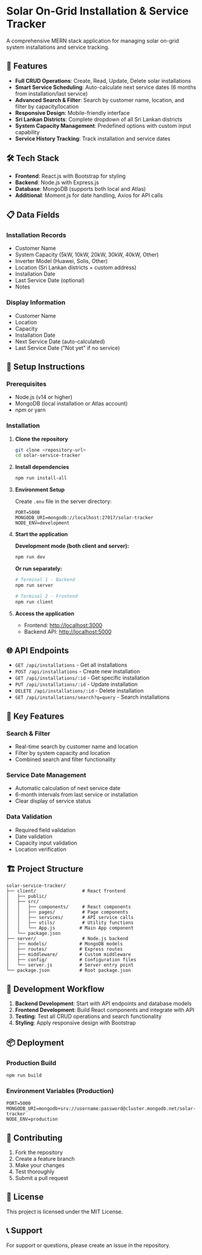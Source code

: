 # Solar On-Grid Installation & Service Tracker

A comprehensive MERN stack application for managing solar on-grid system installations and service tracking.

## 🚀 Features

- **Full CRUD Operations**: Create, Read, Update, Delete solar installations
- **Smart Service Scheduling**: Auto-calculate next service dates (6 months from installation/last service)
- **Advanced Search & Filter**: Search by customer name, location, and filter by capacity/location
- **Responsive Design**: Mobile-friendly interface
- **Sri Lankan Districts**: Complete dropdown of all Sri Lankan districts
- **System Capacity Management**: Predefined options with custom input capability
- **Service History Tracking**: Track installation and service dates

## 🛠️ Tech Stack

- **Frontend**: React.js with Bootstrap for styling
- **Backend**: Node.js with Express.js
- **Database**: MongoDB (supports both local and Atlas)
- **Additional**: Moment.js for date handling, Axios for API calls

## 📋 Data Fields

### Installation Records

- Customer Name
- System Capacity (5kW, 10kW, 20kW, 30kW, 40kW, Other)
- Inverter Model (Huawei, Solis, Other)
- Location (Sri Lankan districts + custom address)
- Installation Date
- Last Service Date (optional)
- Notes

### Display Information

- Customer Name
- Location
- Capacity
- Installation Date
- Next Service Date (auto-calculated)
- Last Service Date ("Not yet" if no service)

## 🔧 Setup Instructions

### Prerequisites

- Node.js (v14 or higher)
- MongoDB (local installation or Atlas account)
- npm or yarn

### Installation

1. **Clone the repository**

   ```bash
   git clone <repository-url>
   cd solar-service-tracker
   ```

2. **Install dependencies**

   ```bash
   npm run install-all
   ```

3. **Environment Setup**
   
   Create `.env` file in the server directory:

   ```env
   PORT=5000
   MONGODB_URI=mongodb://localhost:27017/solar-tracker
   NODE_ENV=development
   ```

4. **Start the application**
   
   **Development mode (both client and server):**

   ```bash
   npm run dev
   ```
   
   **Or run separately:**

   ```bash
   # Terminal 1 - Backend
   npm run server
   
   # Terminal 2 - Frontend
   npm run client
   ```

5. **Access the application**

   - Frontend: <http://localhost:3000>
   - Backend API: <http://localhost:5000>

## 🌐 API Endpoints

- `GET /api/installations` - Get all installations
- `POST /api/installations` - Create new installation
- `GET /api/installations/:id` - Get specific installation
- `PUT /api/installations/:id` - Update installation
- `DELETE /api/installations/:id` - Delete installation
- `GET /api/installations/search?q=query` - Search installations

## 📱 Key Features

### Search & Filter

- Real-time search by customer name and location
- Filter by system capacity and location
- Combined search and filter functionality

### Service Date Management

- Automatic calculation of next service date
- 6-month intervals from last service or installation
- Clear display of service status

### Data Validation

- Required field validation
- Date validation
- Capacity input validation
- Location verification

## 🏗️ Project Structure

```text
solar-service-tracker/
├── client/                 # React frontend
│   ├── public/
│   ├── src/
│   │   ├── components/     # React components
│   │   ├── pages/          # Page components
│   │   ├── services/       # API service calls
│   │   ├── utils/          # Utility functions
│   │   └── App.js         # Main App component
│   └── package.json
├── server/                 # Node.js backend
│   ├── models/            # MongoDB models
│   ├── routes/            # Express routes
│   ├── middleware/        # Custom middleware
│   ├── config/            # Configuration files
│   └── server.js          # Server entry point
└── package.json           # Root package.json
```

## 🔄 Development Workflow

1. **Backend Development**: Start with API endpoints and database models
2. **Frontend Development**: Build React components and integrate with API
3. **Testing**: Test all CRUD operations and search functionality
4. **Styling**: Apply responsive design with Bootstrap

## 📦 Deployment

### Production Build

```bash
npm run build
```

### Environment Variables (Production)

```env
PORT=5000
MONGODB_URI=mongodb+srv://username:password@cluster.mongodb.net/solar-tracker
NODE_ENV=production
```

## 🤝 Contributing

1. Fork the repository
2. Create a feature branch
3. Make your changes
4. Test thoroughly
5. Submit a pull request

## 📄 License

This project is licensed under the MIT License.

## 📞 Support

For support or questions, please create an issue in the repository.
